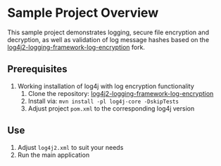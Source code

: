 # Sample Project Overview

This sample project demonstrates logging, secure file encryption and decryption, as well as validation of log message hashes based on the [log4j2-logging-framework-log-encryption](https://github.com/thomas-kh-tran/logging-log4j2-log-encryption) fork.

## Prerequisites

1. Working installation of log4j with log encryption functionality
   1. Clone the repository: [log4j2-logging-framework-log-encryption](https://github.com/thomas-kh-tran/logging-log4j2-log-encryption)
   2. Install via: `mvn install -pl log4j-core -DskipTests`
   3. Adjust project `pom.xml` to the corresponding log4j version

## Use

1. Adjust `log4j2.xml` to suit your needs
2. Run the main application
